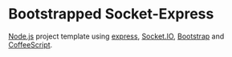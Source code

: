 # Bootstrapped Socket-Express

[Node.js](http://nodejs.org) project template using [express](http://expressjs.com), [Socket.IO](http://socket.io), [Bootstrap](http://twitter.github.com/bootstrap) and [CoffeeScript](http://coffeescript.org).
